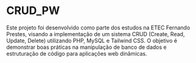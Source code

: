 # CRUD_PW
Este projeto foi desenvolvido como parte dos estudos na ETEC Fernando Prestes, visando a implementação de um sistema CRUD (Create, Read, Update, Delete) utilizando PHP, MySQL e Tailwind CSS. O objetivo é demonstrar boas práticas na manipulação de banco de dados e estruturação de código para aplicações web dinâmicas.
